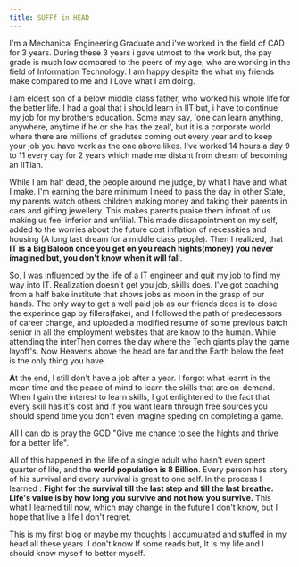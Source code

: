 ```yaml
---
title: SUFFf in HEAD
---
```


  I'm a Mechanical Engineering Graduate and i've worked in the field of CAD for 3 years.
During these 3 years i gave utmost to the work but, the pay grade is much low compared to the peers of my age, who are working in the field of Information Technology.
I am happy despite the what my friends make compared to me and I Love what I am doing.

  I am eldest son of a below middle class father, who worked his whole life for the better life. I had a goal that i should learn in IIT but, i have to continue my job for my brothers education.
Some may say, 'one can learn anything, anywhere, anytime if he or she has the zeal', but it is a corporate world where there are millions of gradutes coming out every year and to keep your job you have work as the one above likes. I've worked 14 hours a day 9 to 11 every day for 2 years which made me distant from dream of becoming an IITian.

While I am half dead, the people around me judge, by what I have and what I make. I'm earning the bare minimum I need to pass the day in other State, my parents watch others children making money and taking their parents in cars and gifting jewellery. This makes parents praise them infront of us making us feel inferior and unfilial. This made dissapointment on my self, added to the worries about the future cost inflation of necessities and housing (A long last dream for a middle class people). Then I realized, that **IT is a Big Baloon once you get on you reach hights(money) you never imagined but, you don't know when it will fall**.

  So, I was influenced by the life of a IT engineer and quit my job to find my way into IT. Realization doesn't get you job, skills does. I've got coaching from a half bake institute that shows jobs as moon in the grasp of our hands. The only way to get a well paid job as our friends does is to close the experince gap by fillers(fake), and I followed the path of predecessors of career change, and uploaded a modified resume of some previous batch senior in all the employment websites that are know to the human. While attending the interThen comes the day where the Tech giants play the game layoff's. Now Heavens above the head are far and the Earth below the feet is the only thing you have.
  
  **A**t the end, I still don't have a job after a year. I forgot what learnt in the mean time and the peace of mind to learn the skills that are on-demand. When I gain the interest to learn skills, I got enlightened to the fact that every skill has it's cost and if you want learn through free sources you should spend time you don't even imagine speding on completing a game.
  
All I can do is pray the GOD "Give me chance to see the hights and thrive for a better life". 

All of this happened in the life of a single adult who hasn't even spent quarter of life, and the **world population is 8 Billion**. Every person has story of his survival and every survival is great to one self.
In the process I learned : **Fight for the survival till the last step and till the last breathe. Life's value is by how long you survive and not how you survive.**
This what I learned till now, which may change in the future I don't know, but I hope that live a life I don't regret.

This is my first blog or maybe my thoughts I accumulated and stuffed in my head all these years.
I don't know If some reads but, It is my life and I should know myself to better myself.
